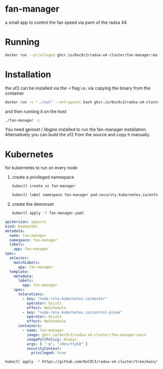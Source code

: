 # fan-manager

a small app to control the fan speed via pwm of the radxa X4

# Running

```bash
docker run --privileged ghcr.io/0xc9c3/radxa-x4-cluster/fan-manager:main -p /dev/ttyS4
```

# Installation

the uf2 can be installed via the -i flag i.e. via copying the binary from the container

```bash
docker run -v ".:/out" --entrypoint bash ghcr.io/0xc9c3/radxa-x4-cluster/fan-manager:main -c "cp /usr/bin/fan-manager /out"
```

and then running it on the host

```bash
./fan-manager -i
```

You need gpioset / libgpio installed to run the fan-manager installation. Alternatively you can build the uf2 from the
source and copy it manually.

# Kubernetes

for kubernetes to run on every node

1. create a privileged namespace
    ```bash
   kubectl create ns fan-manager
   ```

   ```bash 
   kubectl label namespace fan-manager pod-security.kubernetes.io/enforce=privileged
   ```

2. create the demonset
    ```bash
   kubectl apply -f fan-manager.yaml
   ```

```yaml
apiVersion: apps/v1
kind: DaemonSet
metadata:
  name: fan-manager
  namespace: fan-manager
  labels:
    app: fan-manager
spec:
  selector:
    matchLabels:
      app: fan-manager
  template:
    metadata:
      labels:
        app: fan-manager
    spec:
      tolerations:
        - key: "node-role.kubernetes.io/master"
          operator: Exists
          effect: NoSchedule
        - key: "node-role.kubernetes.io/control-plane"
          operator: Exists
          effect: NoSchedule
      containers:
        - name: fan-manager
          image: ghcr.io/0xc9c3/radxa-x4-cluster/fan-manager:main
          imagePullPolicy: Always
          args: [ "-p", "/dev/ttyS0" ]
          securityContext:
            privileged: true
```

```bash
kubectl apply -f https://github.com/0xC9C3/radxa-x4-cluster/tree/main/fan-manager/daemonset.yaml
```